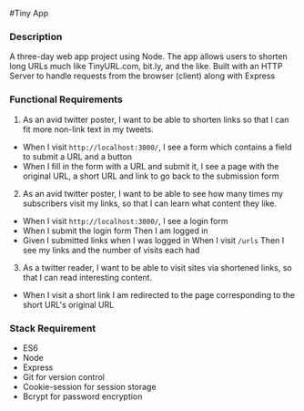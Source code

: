 #Tiny App

### Description
A three-day web app project using Node. The app allows users to shorten long URLs much like TinyURL.com, bit.ly, and the like.
Built with an HTTP Server to handle requests from the browser (client) along with Express

### Functional Requirements
1. As an avid twitter poster, I want to be able to shorten links so that I can fit more non-link text in my tweets.
  - When I visit `http://localhost:3000/`, I see a form which contains a field to submit a URL and a button
  - When I fill in the form with a URL and submit it, I see a page with the original URL, a short URL and link to go back to the submission form

2. As an avid twitter poster, I want to be able to see how many times my subscribers visit my links, so that I can learn what content they like.
  - When I visit `http://localhost:3000/`, I see a login form
  - When I submit the login form Then I am logged in
  - Given I submitted links when I was logged in When I visit `/urls` Then I see my links and the number of visits each had

3. As a twitter reader, I want to be able to visit sites via shortened links, so that I can read interesting content.
  - When I visit a short link I am redirected to the page corresponding to the short URL's original URL
  
### Stack Requirement
- ES6
- Node
- Express
- Git for version control
- Cookie-session for session storage
- Bcrypt for password encryption
